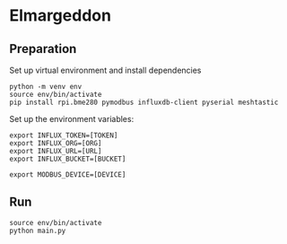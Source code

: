 # Elmargeddon

## Preparation
Set up virtual environment and install dependencies
```console
python -m venv env
source env/bin/activate
pip install rpi.bme280 pymodbus influxdb-client pyserial meshtastic
```
Set up the environment variables:
```console
export INFLUX_TOKEN=[TOKEN]
export INFLUX_ORG=[ORG]
export INFLUX_URL=[URL]
export INFLUX_BUCKET=[BUCKET]

export MODBUS_DEVICE=[DEVICE]
```

## Run
```console
source env/bin/activate
python main.py
```
